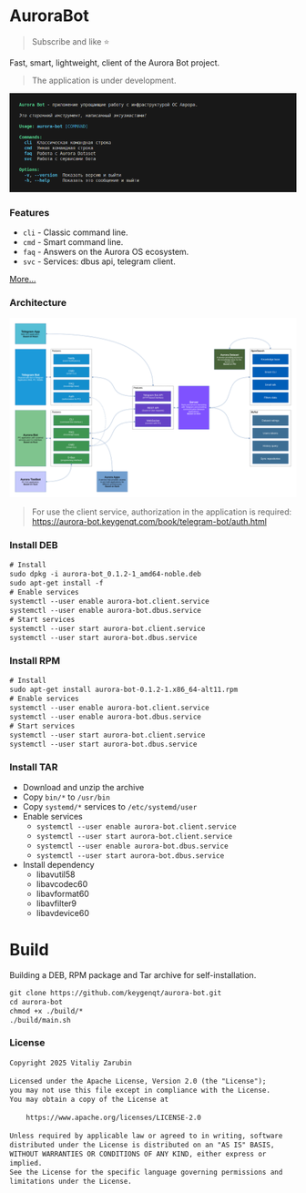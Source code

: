 # AuroraBot

> Subscribe and like ⭐

Fast, smart, lightweight, client of the Aurora Bot project.

> The application is under development.

![preview](data/preview.png)

### Features

- `cli` - Classic command line.
- `cmd` - Smart command line.
- `faq` - Answers on the Aurora OS ecosystem.
- `svc` - Services: dbus api, telegram client.

[More...](https://aurora-bot.keygenqt.com/book/aurora-bot/about.html)

### Architecture

![preview](data/architecture.png)

> For use the client service, authorization in the application is required:<br/>
> https://aurora-bot.keygenqt.com/book/telegram-bot/auth.html

### Install DEB

```shell
# Install
sudo dpkg -i aurora-bot_0.1.2-1_amd64-noble.deb
sudo apt-get install -f
# Enable services
systemctl --user enable aurora-bot.client.service
systemctl --user enable aurora-bot.dbus.service
# Start services
systemctl --user start aurora-bot.client.service
systemctl --user start aurora-bot.dbus.service
```

### Install RPM

```shell
# Install
sudo apt-get install aurora-bot-0.1.2-1.x86_64-alt11.rpm
# Enable services
systemctl --user enable aurora-bot.client.service
systemctl --user enable aurora-bot.dbus.service
# Start services
systemctl --user start aurora-bot.client.service
systemctl --user start aurora-bot.dbus.service
```

### Install TAR

- Download and unzip the archive
- Copy `bin/*` to `/usr/bin`
- Copy `systemd/*` services to `/etc/systemd/user`
- Enable services
   - `systemctl --user enable aurora-bot.client.service`
   - `systemctl --user start aurora-bot.client.service`
   - `systemctl --user enable aurora-bot.dbus.service`
   - `systemctl --user start aurora-bot.dbus.service`
- Install dependency
  - libavutil58
  - libavcodec60
  - libavformat60
  - libavfilter9
  - libavdevice60

# Build

Building a DEB, RPM package and Tar archive for self-installation.

```shell
git clone https://github.com/keygenqt/aurora-bot.git
cd aurora-bot
chmod +x ./build/*
./build/main.sh
```

### License

```
Copyright 2025 Vitaliy Zarubin

Licensed under the Apache License, Version 2.0 (the "License");
you may not use this file except in compliance with the License.
You may obtain a copy of the License at

    https://www.apache.org/licenses/LICENSE-2.0

Unless required by applicable law or agreed to in writing, software
distributed under the License is distributed on an "AS IS" BASIS,
WITHOUT WARRANTIES OR CONDITIONS OF ANY KIND, either express or implied.
See the License for the specific language governing permissions and
limitations under the License.
```
